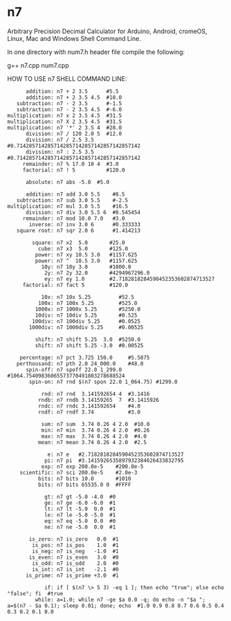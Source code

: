 # n7
Arbitrary Precision Decimal Calculator for Arduino, Android, cromeOS, Linux, Mac and Windows Shell Command Line.

In one directory with num7.h header file compile the following:

  g++ n7.cpp num7.cpp

  HOW TO USE n7 SHELL COMMAND LINE:
  
          addition: n7 + 2 3.5      #5.5
          addition: n7 + 2 3.5 4.5  #10.0
       subtraction: n7 - 2 3.5      #-1.5
       subtraction: n7 - 2 3.5 4.5  #-6.0
    multiplication: n7 x 2 3.5 4.5  #31.5
    multiplication: n7 X 2 3.5 4.5  #31.5
    multiplication: n7 '*' 2 3.5 4  #28.0
          division: n7 / 120 2.0 5  #12.0
          division: n7 / 2.5 3.5    #0.7142857142857142857142857142857142857142
          division: n7 : 2.5 3.5    #0.7142857142857142857142857142857142857142
         remainder: n7 % 17.0 10 4  #3.0
         factorial: n7 ! 5          #120.0
  
          absolute: n7 abs -5.0  #5.0
  
          addition: n7 add 3.0 5.5    #8.5
       subtraction: n7 sub 3.0 5.5    #-2.5
    multiplication: n7 mul 3.0 5.5    #16.5
          division: n7 div 3.0 5.5 6  #0.545454
         remainder: n7 mod 10.0 7.0   #3.0
           inverse: n7 inv 3.0 6      #0.333333
       square root: n7 sqr 2.0 6      #1.414213
  
            square: n7 x2  5.0       #25.0
              cube: n7 x3  5.0       #125.0
             power: n7 xy 10.5 3.0   #1157.625
             power: n7 ^  10.5 3.0   #1157.625
               10y: n7 10y 3.0       #1000.0
                2y: n7 2y 32.0       #4294967296.0
                ey: n7 ey 1.0        #2.7182818284590452353602874713527
         factorial: n7 fact 5        #120.0
  
               10x: n7 10x 5.25         #52.5
              100x: n7 100x 5.25        #525.0
             1000x: n7 1000x 5.25       #5250.0
             10div: n7 10div 5.25       #0.525
            100div: n7 100div 5.25      #0.0525
           1000div: n7 1000div 5.25     #0.00525
  
             shift: n7 shift 5.25  3.0  #5250.0
             shift: n7 shift 5.25 -3.0  #0.00525
  
        percentage: n7 pct 3.725 150.0     #5.5875
       perthousand: n7 pth 2.0 24_000.0    #48.0
          spin-off: n7 spoff 22.0 1_299.0  #1064.75409836065573770491803278688524
           spin-on: n7 rnd $(n7 spon 22.0 1_064.75) #1299.0
  
               rnd: n7 rnd  3.141592654 4  #3.1416
              rndb: n7 rndb 3.14159265  7  #3.1415926
              rndc: n7 rndc 3.141592654    #4.0
              rndf: n7 rndf 3.74           #3.0
  
               sum: n7 sum  3.74 0.26 4 2.0  #10.0
               min: n7 min  3.74 0.26 4 2.0  #0.26
               max: n7 max  3.74 0.26 4 2.0  #4.0
              mean: n7 mean 3.74 0.26 4 2.0  #2.5
  
                 e: n7 e   #2.7182818284590452353602874713527
                pi: n7 pi  #3.1415926535897932384626433832795
               exp: n7 exp 200.0e-5    #200.0e-5
        scientific: n7 sci 200.0e-5    #2.0e-3
              bits: n7 bits 10.0       #1010
              bits: n7 bits 65535.0 0  #FFFF
  
                gt: n7 gt -5.0 -4.0  #0
                ge: n7 ge -6.0 -6.0  #1
                lt: n7 lt -5.0  0.0  #1
                le: n7 le -5.0 -5.0  #1
                eq: n7 eq -5.0  0.0  #0
                ne: n7 ne -5.0  0.0  #1
  
           is_zero: n7 is_zero   0.0  #1
            is_pos: n7 is_pos    1.0  #1
            is_neg: n7 is_neg   -1.0  #1
           is_even: n7 is_even   3.0  #0
            is_odd: n7 is_odd    2.0  #0
            is_int: n7 is_int   -2.1  #0
          is_prime: n7 is_prime +3.0  #1
  
                if: if [ $(n7 \> 5 3) -eq 1 ]; then echo "true"; else echo "false"; fi  #true
             while: a=1.0; while n7 -ge $a 0.0 -q; do echo -n "$a "; a=$(n7 - $a 0.1); sleep 0.01; done; echo  #1.0 0.9 0.8 0.7 0.6 0.5 0.4 0.3 0.2 0.1 0.0
            
